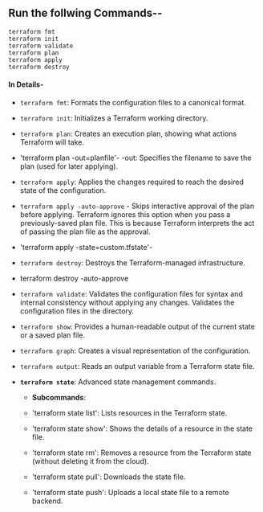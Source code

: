 ## Run the follwing Commands--
```
terraform fmt
terraform init
terraform validate
terraform plan
terraform apply
terraform destroy
```
#### In Details-
- `terraform fmt`: Formats the configuration files to a canonical format.

- `terraform init`: Initializes a Terraform working directory.

- `terraform plan`: Creates an execution plan, showing what actions Terraform will take.
- 'terraform plan -out=planfile'- -out: Specifies the filename to save the plan (used for later applying).

- `terraform apply`: Applies the changes required to reach the desired state of the configuration.
- `terraform apply -auto-approve` - Skips interactive approval of the plan before applying. Terraform ignores this option when you pass a previously-saved plan file. This is because Terraform interprets the act of passing the plan file as the approval.
- 'terraform apply -state=custom.tfstate'-

- `terraform destroy`: Destroys the Terraform-managed infrastructure.
- terraform destroy -auto-approve

- `terraform validate`: Validates the configuration files for syntax and internal consistency without applying any changes. Validates the configuration files in the directory.


- `terraform show`: Provides a human-readable output of the current state or a saved plan file.

- `terraform graph`: Creates a visual representation of the configuration.

- `terraform output`: Reads an output variable from a Terraform state file.

- **`terraform state`**: Advanced state management commands.
     - **Subcommands**:

     - 'terraform state list': Lists resources in the Terraform state.

     - 'terraform state show': Shows the details of a resource in the state file.

     - 'terraform state rm': Removes a resource from the Terraform state (without deleting it from the cloud).

     - 'terraform state pull': Downloads the state file.

     - 'terraform state push': Uploads a local state file to a remote backend.
